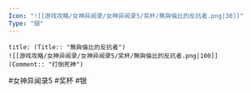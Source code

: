 ```yaml
---
Icon: "![[游戏攻略/女神异闻录/女神异闻录5/奖杯/無與倫比的反抗者.png|30]]"
Type: "银"
---
```

```ad-common-silver-trophy
title: (Title:: "無與倫比的反抗者")
![[游戏攻略/女神异闻录/女神异闻录5/奖杯/無與倫比的反抗者.png|100]]
(Comment:: "打倒死神")
```

#女神异闻录5 #奖杯 #银
